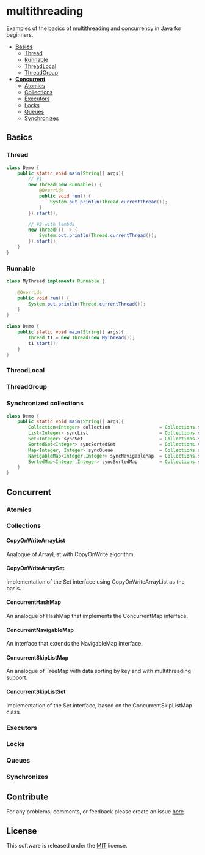 # multithreading
Examples of the basics of multithreading and concurrency in Java for beginners.

- **[Basics]()**
    - [Thread]()
    - [Runnable]()
    - [ThreadLocal]()
    - [ThreadGroup]()
- **[Concurrent]()**
    - [Atomics]()
    - [Collections]()
    - [Executors]()
    - [Locks]()
    - [Queues]()
    - [Synchronizes]()

## Basics

### Thread
```java
class Demo {
    public static void main(String[] args){
        // #1
        new Thread(new Runnable() {
            @Override
            public void run() {
                System.out.println(Thread.currentThread());
            }
        }).start();

        // #2 with lambda
        new Thread(() -> {
            System.out.println(Thread.currentThread());
        }).start();
    }
}
```

### Runnable
```java
class MyThread implements Runnable {
    
    @Override
    public void run() {
        System.out.println(Thread.currentThread());
    }
}

class Demo {
    public static void main(String[] args){
        Thread t1 = new Thread(new MyThread());
        t1.start();
    }
}
```

### ThreadLocal
### ThreadGroup
### Synchronized collections
```java
class Demo {
    public static void main(String[] args){
        Collection<Integer> collection                  = Collections.synchronizedCollection(new Vector<>());
        List<Integer> syncList                          = Collections.synchronizedList(new ArrayList<>());
        Set<Integer> syncSet                            = Collections.synchronizedSet(new HashSet<>());
        SortedSet<Integer> syncSortedSet                = Collections.synchronizedSortedSet(new TreeSet<>());
        Map<Integer, Integer> syncQueue                 = Collections.synchronizedMap(new HashMap<>());
        NavigableMap<Integer,Integer> syncNavigableMap  = Collections.synchronizedNavigableMap(new TreeMap<>());
        SortedMap<Integer,Integer> syncSortedMap        = Collections.synchronizedNavigableMap(new TreeMap<>());
    }
}
```

## Concurrent
### Atomics

### Collections
#### CopyOnWriteArrayList
Analogue of ArrayList with CopyOnWrite algorithm.

#### CopyOnWriteArraySet
Implementation of the Set interface using CopyOnWriteArrayList as the basis.

#### ConcurrentHashMap
An analogue of HashMap that implements the ConcurrentMap interface.

#### ConcurrentNavigableMap
An interface that extends the NavigableMap interface.

#### ConcurrentSkipListMap
An analogue of TreeMap with data sorting by key and with multithreading support.

#### ConcurrentSkipListSet
Implementation of the Set interface, based on the ConcurrentSkipListMap class.

### Executors
### Locks
### Queues
### Synchronizes

## Contribute
For any problems, comments, or feedback please create an issue [here](https://github.com/egnaf/multithreading/issues).

## License
This software is released under the [MIT](http://mitlicense.org) license.
